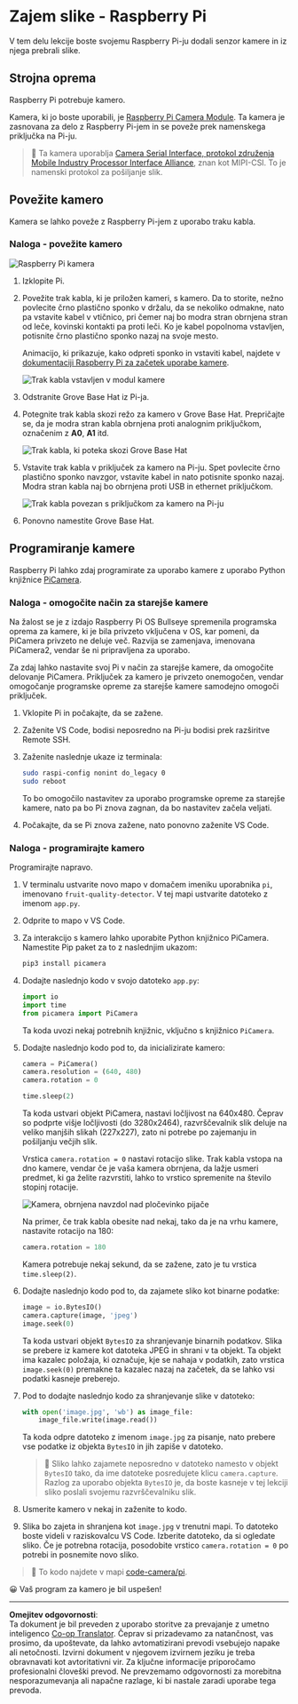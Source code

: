 <!--
CO_OP_TRANSLATOR_METADATA:
{
  "original_hash": "c677667095f6133eee418c7e53615d05",
  "translation_date": "2025-08-28T12:26:43+00:00",
  "source_file": "4-manufacturing/lessons/2-check-fruit-from-device/pi-camera.md",
  "language_code": "sl"
}
-->
# Zajem slike - Raspberry Pi

V tem delu lekcije boste svojemu Raspberry Pi-ju dodali senzor kamere in iz njega prebrali slike.

## Strojna oprema

Raspberry Pi potrebuje kamero.

Kamera, ki jo boste uporabili, je [Raspberry Pi Camera Module](https://www.raspberrypi.org/products/camera-module-v2/). Ta kamera je zasnovana za delo z Raspberry Pi-jem in se poveže prek namenskega priključka na Pi-ju.

> 💁 Ta kamera uporablja [Camera Serial Interface, protokol združenja Mobile Industry Processor Interface Alliance](https://wikipedia.org/wiki/Camera_Serial_Interface), znan kot MIPI-CSI. To je namenski protokol za pošiljanje slik.

## Povežite kamero

Kamera se lahko poveže z Raspberry Pi-jem z uporabo traku kabla.

### Naloga - povežite kamero

![Raspberry Pi kamera](../../../../../translated_images/pi-camera-module.4278753c31bd6e757aa2b858be97d72049f71616278cefe4fb5abb485b40a078.sl.png)

1. Izklopite Pi.

1. Povežite trak kabla, ki je priložen kameri, s kamero. Da to storite, nežno povlecite črno plastično sponko v držalu, da se nekoliko odmakne, nato pa vstavite kabel v vtičnico, pri čemer naj bo modra stran obrnjena stran od leče, kovinski kontakti pa proti leči. Ko je kabel popolnoma vstavljen, potisnite črno plastično sponko nazaj na svoje mesto.

    Animacijo, ki prikazuje, kako odpreti sponko in vstaviti kabel, najdete v [dokumentaciji Raspberry Pi za začetek uporabe kamere](https://projects.raspberrypi.org/en/projects/getting-started-with-picamera/2).

    ![Trak kabla vstavljen v modul kamere](../../../../../translated_images/pi-camera-ribbon-cable.0bf82acd251611c21ac616f082849413e2b322a261d0e4f8fec344248083b07e.sl.png)

1. Odstranite Grove Base Hat iz Pi-ja.

1. Potegnite trak kabla skozi režo za kamero v Grove Base Hat. Prepričajte se, da je modra stran kabla obrnjena proti analognim priključkom, označenim z **A0**, **A1** itd.

    ![Trak kabla, ki poteka skozi Grove Base Hat](../../../../../translated_images/grove-base-hat-ribbon-cable.501fed202fcf73b11b2b68f6d246189f7d15d3e4423c572ddee79d77b4632b47.sl.png)

1. Vstavite trak kabla v priključek za kamero na Pi-ju. Spet povlecite črno plastično sponko navzgor, vstavite kabel in nato potisnite sponko nazaj. Modra stran kabla naj bo obrnjena proti USB in ethernet priključkom.

    ![Trak kabla povezan s priključkom za kamero na Pi-ju](../../../../../translated_images/pi-camera-socket-ribbon-cable.a18309920b11800911082ed7aa6fb28e6d9be3a022e4079ff990016cae3fca10.sl.png)

1. Ponovno namestite Grove Base Hat.

## Programiranje kamere

Raspberry Pi lahko zdaj programirate za uporabo kamere z uporabo Python knjižnice [PiCamera](https://pypi.org/project/picamera/).

### Naloga - omogočite način za starejše kamere

Na žalost se je z izdajo Raspberry Pi OS Bullseye spremenila programska oprema za kamere, ki je bila privzeto vključena v OS, kar pomeni, da PiCamera privzeto ne deluje več. Razvija se zamenjava, imenovana PiCamera2, vendar še ni pripravljena za uporabo.

Za zdaj lahko nastavite svoj Pi v način za starejše kamere, da omogočite delovanje PiCamera. Priključek za kamero je privzeto onemogočen, vendar omogočanje programske opreme za starejše kamere samodejno omogoči priključek.

1. Vklopite Pi in počakajte, da se zažene.

1. Zaženite VS Code, bodisi neposredno na Pi-ju bodisi prek razširitve Remote SSH.

1. Zaženite naslednje ukaze iz terminala:

    ```sh
    sudo raspi-config nonint do_legacy 0
    sudo reboot
    ```

    To bo omogočilo nastavitev za uporabo programske opreme za starejše kamere, nato pa bo Pi znova zagnan, da bo nastavitev začela veljati.

1. Počakajte, da se Pi znova zažene, nato ponovno zaženite VS Code.

### Naloga - programirajte kamero

Programirajte napravo.

1. V terminalu ustvarite novo mapo v domačem imeniku uporabnika `pi`, imenovano `fruit-quality-detector`. V tej mapi ustvarite datoteko z imenom `app.py`.

1. Odprite to mapo v VS Code.

1. Za interakcijo s kamero lahko uporabite Python knjižnico PiCamera. Namestite Pip paket za to z naslednjim ukazom:

    ```sh
    pip3 install picamera
    ```

1. Dodajte naslednjo kodo v svojo datoteko `app.py`:

    ```python
    import io
    import time
    from picamera import PiCamera
    ```

    Ta koda uvozi nekaj potrebnih knjižnic, vključno s knjižnico `PiCamera`.

1. Dodajte naslednjo kodo pod to, da inicializirate kamero:

    ```python
    camera = PiCamera()
    camera.resolution = (640, 480)
    camera.rotation = 0
    
    time.sleep(2)
    ```

    Ta koda ustvari objekt PiCamera, nastavi ločljivost na 640x480. Čeprav so podprte višje ločljivosti (do 3280x2464), razvrščevalnik slik deluje na veliko manjših slikah (227x227), zato ni potrebe po zajemanju in pošiljanju večjih slik.

    Vrstica `camera.rotation = 0` nastavi rotacijo slike. Trak kabla vstopa na dno kamere, vendar če je vaša kamera obrnjena, da lažje usmeri predmet, ki ga želite razvrstiti, lahko to vrstico spremenite na število stopinj rotacije.

    ![Kamera, obrnjena navzdol nad pločevinko pijače](../../../../../translated_images/pi-camera-upside-down.5376961ba31459883362124152ad6b823d5ac5fc14e85f317e22903bd681c2b6.sl.png)

    Na primer, če trak kabla obesite nad nekaj, tako da je na vrhu kamere, nastavite rotacijo na 180:

    ```python
    camera.rotation = 180
    ```

    Kamera potrebuje nekaj sekund, da se zažene, zato je tu vrstica `time.sleep(2)`.

1. Dodajte naslednjo kodo pod to, da zajamete sliko kot binarne podatke:

    ```python
    image = io.BytesIO()
    camera.capture(image, 'jpeg')
    image.seek(0)
    ```

    Ta koda ustvari objekt `BytesIO` za shranjevanje binarnih podatkov. Slika se prebere iz kamere kot datoteka JPEG in shrani v ta objekt. Ta objekt ima kazalec položaja, ki označuje, kje se nahaja v podatkih, zato vrstica `image.seek(0)` premakne ta kazalec nazaj na začetek, da se lahko vsi podatki kasneje preberejo.

1. Pod to dodajte naslednjo kodo za shranjevanje slike v datoteko:

    ```python
    with open('image.jpg', 'wb') as image_file:
        image_file.write(image.read())
    ```

    Ta koda odpre datoteko z imenom `image.jpg` za pisanje, nato prebere vse podatke iz objekta `BytesIO` in jih zapiše v datoteko.

    > 💁 Sliko lahko zajamete neposredno v datoteko namesto v objekt `BytesIO` tako, da ime datoteke posredujete klicu `camera.capture`. Razlog za uporabo objekta `BytesIO` je, da boste kasneje v tej lekciji sliko poslali svojemu razvrščevalniku slik.

1. Usmerite kamero v nekaj in zaženite to kodo.

1. Slika bo zajeta in shranjena kot `image.jpg` v trenutni mapi. To datoteko boste videli v raziskovalcu VS Code. Izberite datoteko, da si ogledate sliko. Če je potrebna rotacija, posodobite vrstico `camera.rotation = 0` po potrebi in posnemite novo sliko.

> 💁 To kodo najdete v mapi [code-camera/pi](../../../../../4-manufacturing/lessons/2-check-fruit-from-device/code-camera/pi).

😀 Vaš program za kamero je bil uspešen!

---

**Omejitev odgovornosti**:  
Ta dokument je bil preveden z uporabo storitve za prevajanje z umetno inteligenco [Co-op Translator](https://github.com/Azure/co-op-translator). Čeprav si prizadevamo za natančnost, vas prosimo, da upoštevate, da lahko avtomatizirani prevodi vsebujejo napake ali netočnosti. Izvirni dokument v njegovem izvirnem jeziku je treba obravnavati kot avtoritativni vir. Za ključne informacije priporočamo profesionalni človeški prevod. Ne prevzemamo odgovornosti za morebitna nesporazumevanja ali napačne razlage, ki bi nastale zaradi uporabe tega prevoda.